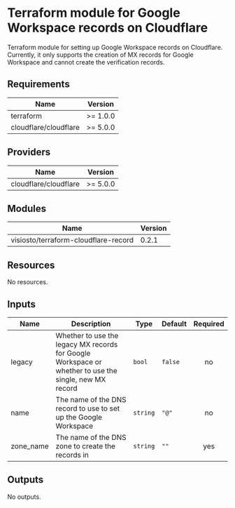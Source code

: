 # Terraform module for Google Workspace records on Cloudflare

Terraform module for setting up Google Workspace records on Cloudflare.
Currently, it only supports the creation of MX records for Google Workspace and
cannot create the verification records.

## Requirements

| Name                  | Version  |
| --------------------- | -------- |
| terraform             | >= 1.0.0 |
| cloudflare/cloudflare | >= 5.0.0 |

## Providers

| Name                  | Version  |
| --------------------- | -------- |
| cloudflare/cloudflare | >= 5.0.0 |

## Modules

| Name                                 | Version |
| ------------------------------------ | ------- |
| visiosto/terraform-cloudflare-record | 0.2.1   |

## Resources

No resources.

## Inputs

| Name      | Description                                                                                           | Type     | Default | Required |
| --------- | ----------------------------------------------------------------------------------------------------- | -------- | ------- | :------: |
| legacy    | Whether to use the legacy MX records for Google Workspace or whether to use the single, new MX record | `bool`   | `false` |    no    |
| name      | The name of the DNS record to use to set up the Google Workspace                                      | `string` | `"@"`   |    no    |
| zone_name | The name of the DNS zone to create the records in                                                     | `string` | `""`    |   yes    |

## Outputs

No outputs.
